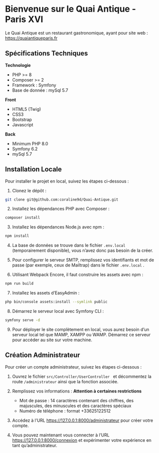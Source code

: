 # Bienvenue sur le Quai Antique - Paris XVI

Le Quai Antique est un restaurant gastronomique, ayant pour site web : https://quaiantiqueparis.fr

## Spécifications Techniques

**Technologie**

- PHP >= 8
- Composer >= 2
- Framework : Symfony
- Base de donnée : mySql 5.7

**Front**

- HTML5 (Twig)
- CSS3
- Bootstrap
- Javascript

**Back**

- Minimum PHP 8.0
- Symfony 6.2
- mySql 5.7

## Installation Locale

Pour installer le projet en local, suivez les étapes ci-dessous :

1. Clonez le dépôt :

```bash
git clone git@github.com:coraline9d/Quai-Antique.git
```

2. Installez les dépendances PHP avec Composer :

```bash
composer install
```

3. Installez les dépendances Node.js avec npm :

```bash
npm install
```

4. La base de données se trouve dans le fichier `.env.local` (temporairement disponible), vous n’avez donc pas besoin de la créer.

5. Pour configurer le serveur SMTP, remplissez vos identifiants et mot de passe (par exemple, ceux de Mailtrap) dans le fichier `.env.local` .

6. Utilisant Webpack Encore, il faut construire les assets avec npm :

```bash
npm run build
```

7. Installez les assets d’EasyAdmin :

```bash
php bin/console assets:install --symlink public
```

8. Démarrez le serveur local avec Symfony CLI :

```bash
symfony serve -d
```

9. Pour déployer le site complètement en local, vous aurez besoin d’un serveur local tel que MAMP, XAMPP ou WAMP. Démarrez ce serveur pour accéder au site sur votre machine.

## Création Administrateur

Pour créer un compte administrateur, suivez les étapes ci-dessous :

1. Ouvrez le fichier `src/Controller/UserController ` et décommentez la route `/administrateur` ainsi que la fonction associée.

2. Remplissez vos informations :
   **Attention à certaines restrictions**

   - Mot de passe : 14 caractères contenant des chiffres, des majuscules, des minuscules et des caractères spéciaux
   - Numéro de téléphone : format +33625122512

3. Accédez à l’URL https://127.0.0.1:8000/administrateur pour créer votre compte.

4. Vous pouvez maintenant vous connecter à l’URL https://127.0.0.1:8000/connexion et expérimenter votre expérience en tant qu’administrateur.
